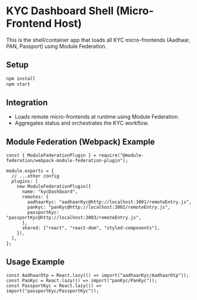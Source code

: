 # KYC Dashboard Shell (Micro-Frontend Host)

This is the shell/container app that loads all KYC micro-frontends (Aadhaar, PAN, Passport) using Module Federation.

## Setup

```sh
npm install
npm start
```

## Integration
- Loads remote micro-frontends at runtime using Module Federation.
- Aggregates status and orchestrates the KYC workflow.

## Module Federation (Webpack) Example

```
const { ModuleFederationPlugin } = require("@module-federation/webpack-module-federation-plugin");

module.exports = {
  // ...other config
  plugins: [
    new ModuleFederationPlugin({
      name: "kycDashboard",
      remotes: {
        aadhaarKyc: "aadhaarKyc@http://localhost:3001/remoteEntry.js",
        panKyc: "panKyc@http://localhost:3002/remoteEntry.js",
        passportKyc: "passportKyc@http://localhost:3003/remoteEntry.js",
      },
      shared: ["react", "react-dom", "styled-components"],
    }),
  ],
};
```

## Usage Example

```
const AadhaarOtp = React.lazy(() => import("aadhaarKyc/AadhaarOtp"));
const PanKyc = React.lazy(() => import("panKyc/PanKyc"));
const PassportKyc = React.lazy(() => import("passportKyc/PassportKyc"));
```
